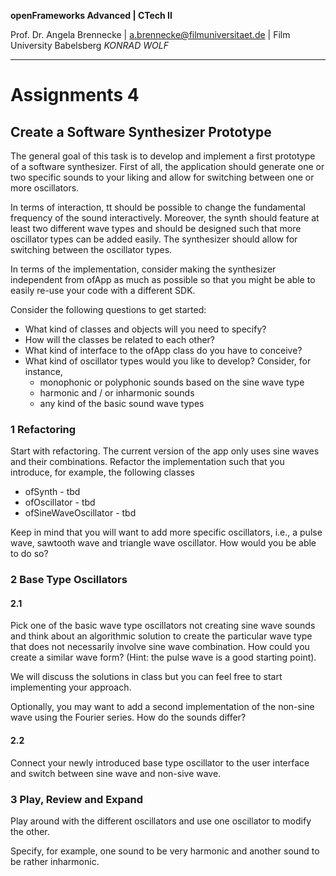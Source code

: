 <!-- ---  
title: openFrameworks Advanced
author: Angela Brennecke
affiliation: Film University Babelsberg KONRAD WOLF
date: Winter term 2019/20
---   -->
**openFrameworks Advanced | CTech II**

Prof. Dr. Angela Brennecke | a.brennecke@filmuniversitaet.de | Film University Babelsberg *KONRAD WOLF*

---

# Assignments 4

## Create a Software Synthesizer Prototype

The general goal of this task is to develop and implement a first prototype of a software synthesizer. First of all, the application should generate one or two specific sounds to your liking and allow for switching between one or more oscillators. 

In terms of interaction, tt should be possible to change the fundamental frequency of the sound interactively. Moreover, the synth should feature at least two different wave types and should be designed such that more oscillator types can be added easily. The synthesizer should allow for switching between the oscillator types. 

In terms of the implementation, consider making the synthesizer independent from ofApp as much as possible so that you might be able to easily re-use your code with a different SDK.

Consider the following questions to get started:

- What kind of classes and objects will you need to specify?
- How will the classes be related to each other?
- What kind of interface to the ofApp class do you have to conceive?
- What kind of oscillator types would you like to develop? Consider, for instance,
  - monophonic or polyphonic sounds based on the sine wave type
  - harmonic and / or inharmonic sounds
  - any kind of the basic sound wave types

### 1 Refactoring

Start with refactoring. The current version of the app only uses sine waves and their combinations. Refactor the implementation such that you introduce, for example, the following classes

- ofSynth - tbd
- ofOscillator - tbd 
- ofSineWaveOscillator - tbd

Keep in mind that you will want to add more specific oscillators, i.e., a pulse wave, sawtooth wave and triangle wave oscillator. How would you be able to do so?


### 2 Base Type Oscillators

#### 2.1 

Pick one of the basic wave type oscillators not creating sine wave sounds and think about an algorithmic solution to create the particular wave type that does not necessarily involve sine wave combination. How could you create a similar wave form? (Hint: the pulse wave is a good starting point).

We will discuss the solutions in class but you can feel free to start implementing your approach.

Optionally, you may want to add a second implementation of the non-sine wave using the Fourier series. How do the sounds differ?

#### 2.2 

Connect your newly introduced base type oscillator to the user interface and switch between sine wave and non-sive wave.

### 3 Play, Review and Expand 

Play around with the different oscillators and use one oscillator to modify the other. 

Specify, for example, one sound to be very harmonic and another sound to be rather inharmonic.
